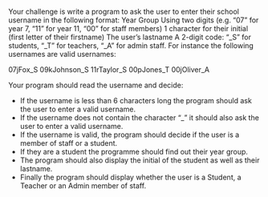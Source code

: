 Your challenge is write a program to ask the user to enter their school username in the following format:
Year Group Using two digits (e.g. “07” for year 7, “11” for year 11, “00” for staff members)
1 character for their initial (first letter of their firstname)
The user’s lastname
A 2-digit code: “\_S” for students, “\_T” for teachers, “\_A” for admin staff.
For instance the following usernames are valid usernames:

07jFox_S
09kJohnson_S
11rTaylor_S
00pJones_T
00jOliver_A

Your program should read the username and decide:

- If the username is less than 6 characters long the program should ask the user to enter a valid username.
- If the username does not contain the character “\_” it should also ask the user to enter a valid username.
- If the username is valid, the program should decide if the user is a member of staff or a student.
- If they are a student the programme should find out their year group.
- The program should also display the initial of the student as well as their lastname.
- Finally the program should display whether the user is a Student, a Teacher or an Admin member of staff.
